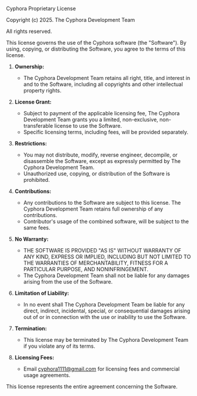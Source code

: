 Cyphora Proprietary License

Copyright (c) 2025. The Cyphora Development Team

All rights reserved.

This license governs the use of the Cyphora software (the "Software"). By using, copying, or distributing the Software, you agree to the terms of this license.

1.  **Ownership:**
    * The Cyphora Development Team retains all right, title, and interest in and to the Software, including all copyrights and other intellectual property rights.

2.  **License Grant:**
    * Subject to payment of the applicable licensing fee, The Cyphora Development Team grants you a limited, non-exclusive, non-transferable license to use the Software.
    * Specific licensing terms, including fees, will be provided separately.

3.  **Restrictions:**
    * You may not distribute, modify, reverse engineer, decompile, or disassemble the Software, except as expressly permitted by The Cyphora Development Team.
    * Unauthorized use, copying, or distribution of the Software is prohibited.

4.  **Contributions:**
    * Any contributions to the Software are subject to this license. The Cyphora Development Team retains full ownership of any contributions.
    * Contributor's usage of the combined software, will be subject to the same fees.

5.  **No Warranty:**
    * THE SOFTWARE IS PROVIDED "AS IS" WITHOUT WARRANTY OF ANY KIND, EXPRESS OR IMPLIED, INCLUDING BUT NOT LIMITED TO THE WARRANTIES OF MERCHANTABILITY, FITNESS FOR A PARTICULAR PURPOSE, AND NONINFRINGEMENT.
    * The Cyphora Development Team shall not be liable for any damages arising from the use of the Software.

6.  **Limitation of Liability:**
    * In no event shall The Cyphora Development Team be liable for any direct, indirect, incidental, special, or consequential damages arising out of or in connection with the use or inability to use the Software.

7.  **Termination:**
    * This license may be terminated by The Cyphora Development Team if you violate any of its terms.

8. **Licensing Fees:**
    * Email cyphora1111@gmail.com for licensing fees and commercial usage agreements.

This license represents the entire agreement concerning the Software.
